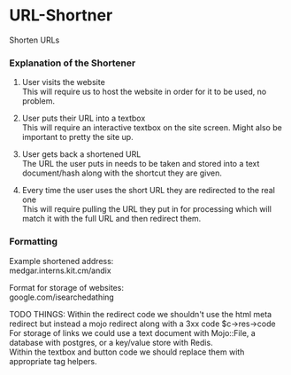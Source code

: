 # URL-Shortner
Shorten URLs

### Explanation of the Shortener  
1) User visits the website   
        This will require us to host the website in order for it to be used, no problem.
        
2) User puts their URL into a textbox   
        This will require an interactive textbox on the site screen. Might also be important to pretty the site up.
        
3) User gets back a shortened URL   
        The URL the user puts in needs to be taken and stored into a text document/hash along with the shortcut they are given.
        
4) Every time the user uses the short URL they are redirected to the real one   
        This will require pulling the URL they put in for processing which will match it with the full URL and then redirect them.


### Formatting
Example shortened address:  
        medgar.interns.kit.cm/andix

Format for storage of websites:  
        google.com/isearchedathing

TODO THINGS:
Within the redirect code we shouldn't use the html meta redirect but instead a mojo redirect along with a 3xx code $c->res->code  
For storage of links we could use a text document with Mojo::File, a database with postgres, or a key/value store with Redis.  
Within the textbox and button code we should replace them with appropriate tag helpers.
